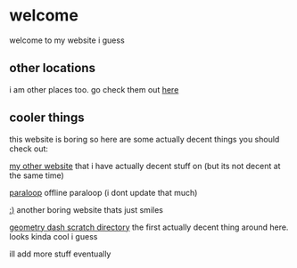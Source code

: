# welcome
welcome to my website i guess
## other locations
i am other places too. go check them out [here](https://marc92020.github.io/super-duper-journey)
## cooler things
this website is boring so here are some actually decent things you should check out:

[my other website](https://marc92020.eu.org) that i have actually decent stuff on (but its not decent at the same time)

[paraloop](https://github.com/Marc92020/paraloop-browser) offline paraloop (i dont update that much)

[:)](https://marc92020.github.io/le-test/) another boring website thats just smiles

[geometry dash scratch directory](https://marc92020.github.io/geometry-dash-scratch-directory/) the first actually decent thing around here. looks kinda cool i guess

ill add more stuff eventually
